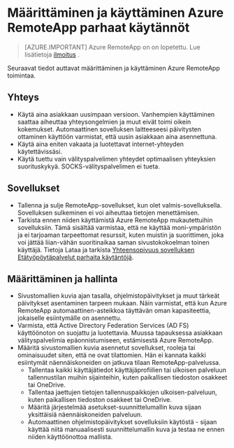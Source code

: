 <properties
    pageTitle="Azure RemoteApp parhaita käytäntöjä | Microsoft Azure"
    description="Parhaat käytännöt määrittäminen ja käyttäminen Azure RemoteApp."
    services="remoteapp"
    documentationCenter=""
    authors="lizap"
    manager="mbaldwin" />

<tags
    ms.service="remoteapp"
    ms.workload="compute"
    ms.tgt_pltfrm="na"
    ms.devlang="na"
    ms.topic="article"
    ms.date="08/15/2016"
    ms.author="elizapo" />

# <a name="best-practices-for-configuring-and-using-azure-remoteapp"></a>Määrittäminen ja käyttäminen Azure RemoteApp parhaat käytännöt

> [AZURE.IMPORTANT]
> Azure RemoteApp on on lopetettu. Lue lisätietoja [ilmoitus](https://go.microsoft.com/fwlink/?linkid=821148) .

Seuraavat tiedot auttavat määrittäminen ja käyttäminen Azure RemoteApp toimintaa.

## <a name="connectivity"></a>Yhteys


- Käytä aina asiakkaan uusimpaan versioon. Vanhempien käyttäminen saattaa aiheuttaa yhteysongelmien ja muut eivät toimi oikein kokemukset. Automaattinen sovelluksen laitteeseesi päivitysten ottaminen käyttöön varmistat, että uusin asiakkaan aina asennettuna.
- Käytä aina eniten vakaata ja luotettavat internet-yhteyden käytettävissäsi.  
- Käytä tuettu vain välityspalvelimen yhteydet optimaalisen yhteyksien suorituskykyä.  SOCKS-välityspalvelimen ei tueta.

## <a name="applications"></a>Sovellukset


- Tallenna ja sulje RemoteApp-sovellukset, kun olet valmis-sovelluksella. Sovelluksen sulkeminen ei voi aiheuttaa tietojen menettämisen.
- Tarkista ennen niiden käyttämistä Azure RemoteApp mukautettuihin sovelluksiin. Tämä sisältää varmistaa, että ne käyttää moni-ympäristön ja ei tarjoaman tarpeettomat resurssit, kuten muistin ja suorittimen, joka voi jättää liian-vähän suoritinaikaa saman sivustokokoelman toinen käyttäjä. Tietoja Lataa ja tarkista [Yhteensopivuus sovelluksen Etätyöpöytäpalvelut parhaita käytäntöjä](http://www.dabcc.com/resources/Application%20Compatibility%20Best%20Practices%20for%20Remote%20Desktop%20Services.pdf).

## <a name="configuration-and-management"></a>Määrittäminen ja hallinta


- Sivustomallien kuvia ajan tasalla, ohjelmistopäivitykset ja muut tärkeät päivitykset asentaminen tarpeen mukaan. Näin varmistat, että kun Azure RemoteApp automaattinen-asteikkoa täyttävän oman kapasiteettia, jokaiselle esiintymälle on asennettu.  
- Varmista, että Active Directory Federation Services (AD FS) käyttöönoton on suojattu ja luotettavia. Muussa tapauksessa asiakkaan välityspalvelimia epäonnistumiseen, estämisestä Azure RemoteApp.
- Määritä sivustomallien kuvia asennetut sovellukset, rooleja tai ominaisuudet siten, että ne ovat tilattomien. Hän ei kannata kaikki esiintymät näennäiskoneiden on jatkuva tilaan RemoteApp-palvelussa.
    - Tallentaa kaikki käyttäjätiedot käyttäjäprofiilien tai ulkoisen palveluun tallennustilan muihin sijainteihin, kuten paikallisen tiedoston osakkeet tai OneDrive.
    - Tallentaa jaettujen tietojen tallennuspaikkojen ulkoisen-palveluun, kuten paikallisen tiedoston osakkeet tai OneDrive.
    - Määritä järjestelmää asetukset-suunnittelumallin kuva sijaan yksittäisiä näennäiskoneiden palveluun.
    - Automaattinen ohjelmistopäivitykset sovelluksiin käytöstä - sijaan käyttää niitä manuaalisesti suunnittelumallin kuva ja testaa ne ennen niiden käyttöönottoa mallista.
